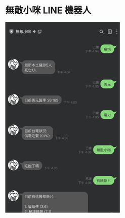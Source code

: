 <p align="center"><h1>無敵小咪 LINE 機器人</h1></p>
<p align="left"><img height="600" src="./demo.png"></p>
<br/>
